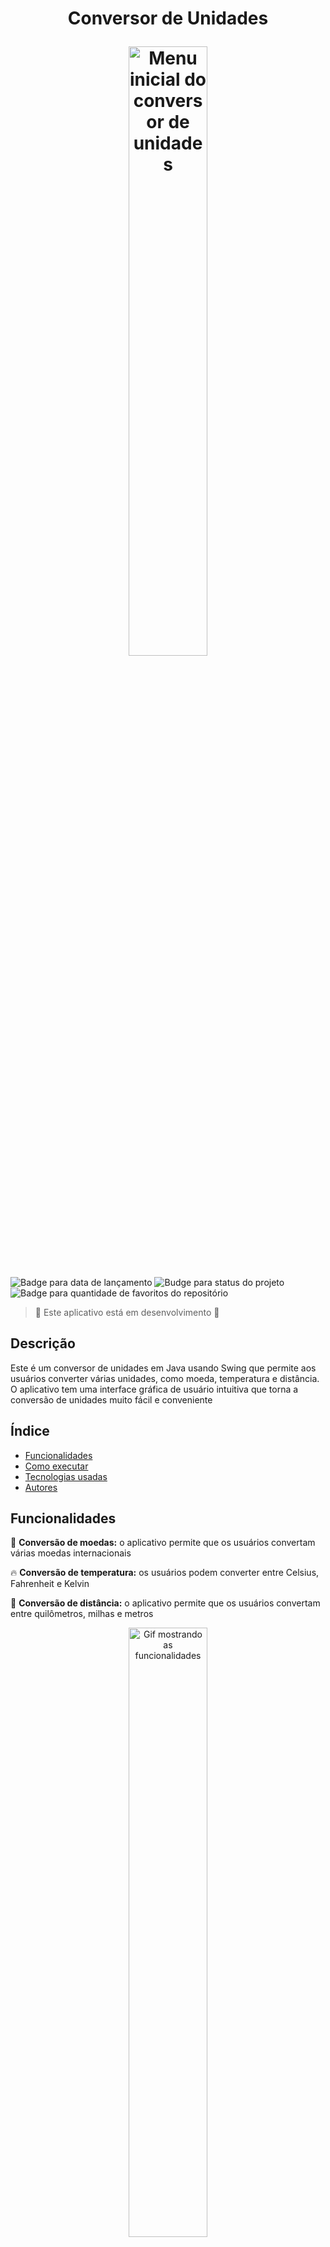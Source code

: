 <h1 align="center">
  <p>Conversor de Unidades</p>
  <img src="https://user-images.githubusercontent.com/119008106/227816218-16b3c880-7927-4bec-95a4-1335fdc70385.png" alt="Menu inicial do conversor de unidades" width="50%">
</h1>

<p>
  <img src="https://img.shields.io/badge/Release-march%202023-yellowgreen" alt="Badge para data de lançamento">
  <img src="https://img.shields.io/badge/status-build-orange" alt="Budge para status do projeto">
  <img src="https://img.shields.io/github/stars/MateusPitura/conversor-de-unidades?style=social" alt="Badge para quantidade de favoritos do repositório">
</p>

> :construction: Este aplicativo está em desenvolvimento :construction:

## Descrição

Este é um conversor de unidades em Java usando Swing que permite aos usuários converter várias unidades, como moeda, temperatura e distância. O aplicativo tem uma interface gráfica de usuário intuitiva que torna a conversão de unidades muito fácil e conveniente

## Índice

- [Funcionalidades](#funcionalidades)
- [Como executar](#como-executar)
- [Tecnologias usadas](#tecnologias-usadas)
- [Autores](#autores)
  
## Funcionalidades

:money_with_wings: **Conversão de moedas:** o aplicativo permite que os usuários convertam várias moedas internacionais

:fire: **Conversão de temperatura:** os usuários podem converter entre Celsius, Fahrenheit e Kelvin

:straight_ruler: **Conversão de distância:** o aplicativo permite que os usuários convertam entre quilômetros, milhas e metros

<p align="center">
  <img src="https://user-images.githubusercontent.com/119008106/228041187-97897ed3-5104-4758-ad93-ea50a1033eaf.gif" alt="Gif mostrando as funcionalidades" width="50%">
</p>

## Como executar
 
1. Baixe o repositório e descompacte
2. Abra o terminal e navegue até a pasta `src` do projeto
3. Compile o aplicativo usando o comando `javac App.java`
4. Execute o aplicativo usando o comando `java App`

 ## Tecnologias usadas
 
 :heavy_check_mark: Java SE 17
 
 :heavy_check_mark: Swing

## Autores

| Mateus Pitura |
|------|
| <p align="center"><img src="https://user-images.githubusercontent.com/119008106/227821967-fac62c31-0d62-485b-829e-ef56c033e21a.jpeg" width="100" height="100"></p> |
| <a href="https://www.linkedin.com/in/mateuspitura/"><img src="https://img.shields.io/badge/LinkedIn-0077B5?style=for-the-badge&logo=linkedin&logoColor=white"> | 
